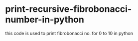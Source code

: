 # print-recursive-fibrobonacci-number-in-python
this code is used to print fibrobonacci no. for 0 to 10 in python
